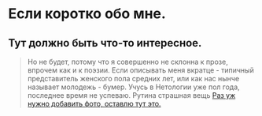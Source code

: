 # Если коротко обо мне.

## Тут должно быть что-то интересное.

> Но не будет, потому что я совершенно не склонна к прозе, впрочем как и к поэзии.
> Если описывать меня вкратце - типичный представитель женского пола средних лет, или как нас нынче называет молодежь - бумер.
> Учусь в Нетологии уже пол года, последнее время не успеваю. Рутина страшная вещь
> [Раз уж нужно добавить фото, оставлю тут это.](https://github.com/Nmidnight/git-2-homeworks-pr-3/blob/main/PXtWbOuPjHQ.jpg)
